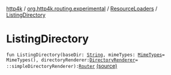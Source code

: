[http4k](../../index.md) / [org.http4k.routing.experimental](../index.md) / [ResourceLoaders](index.md) / [ListingDirectory](./-listing-directory.md)

# ListingDirectory

`fun ListingDirectory(baseDir: `[`String`](https://kotlinlang.org/api/latest/jvm/stdlib/kotlin/-string/index.html)`, mimeTypes: `[`MimeTypes`](../../org.http4k.core/-mime-types/index.md)` = MimeTypes(), directoryRenderer: `[`DirectoryRenderer`](../-directory-renderer.md)` = ::simpleDirectoryRenderer): `[`Router`](../../org.http4k.routing/-router/index.md) [(source)](https://github.com/http4k/http4k/blob/master/http4k-incubator/src/main/kotlin/org/http4k/routing/experimental/ResourceLoaders.kt#L39)